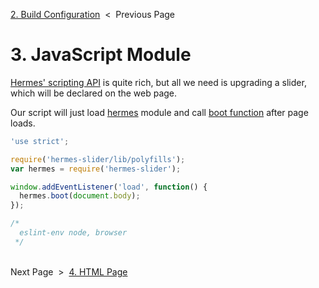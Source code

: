 [2. Build Configuration][build-config] &nbsp;&lt;&nbsp; Previous Page

[build-config]: 2_gulpfile.js.md

# 3. JavaScript Module

[Hermes' scripting API][js-api] is quite rich, but all we need is upgrading a
slider, which will be declared on the web page.

[js-api]: https://github.com/webfront-toolkit/hermes/blob/master/doc/javascript-api.md

Our script will just load [hermes][hermes] module and call [boot function][boot]
after page loads.

[hermes]: https://github.com/webfront-toolkit/hermes
[boot]: https://github.com/webfront-toolkit/hermes/blob/master/doc/javascript-api.md#bootcontainerelement

```js
'use strict';

require('hermes-slider/lib/polyfills');
var hermes = require('hermes-slider');

window.addEventListener('load', function() {
  hermes.boot(document.body);
});

/*
  eslint-env node, browser
 */
```

&nbsp;<br>
Next Page &nbsp;&gt;&nbsp; [4. HTML Page][html-page]

[html-page]: 4_index.html.md

